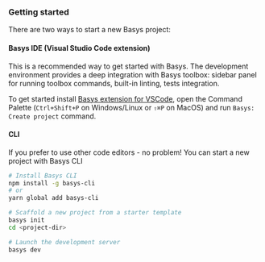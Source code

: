 ### Getting started

There are two ways to start a new Basys project:

#### Basys IDE (Visual Studio Code extension)

This is a recommended way to get started with Basys. The development environment provides a deep integration with Basys toolbox: sidebar panel for running toolbox commands, built-in linting, tests integration.

To get started install [Basys extension for VSCode](https://marketplace.visualstudio.com/items?itemName=basys.vscode-basys), open the Command Palette (`Ctrl+Shift+P` on Windows/Linux or `⇧⌘P` on MacOS) and run `Basys: Create project` command.

#### CLI

If you prefer to use other code editors - no problem! You can start a new project with Basys CLI

```bash
# Install Basys CLI
npm install -g basys-cli
# or
yarn global add basys-cli

# Scaffold a new project from a starter template
basys init
cd <project-dir>

# Launch the development server
basys dev
```
